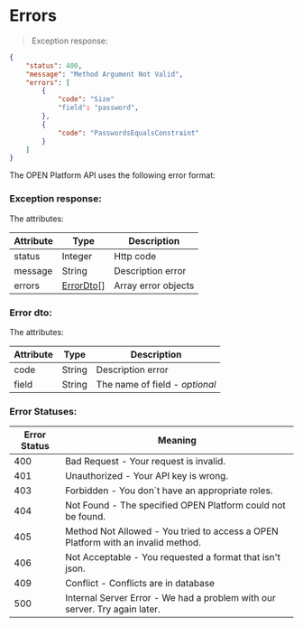 # Errors

> Exception response:

```json
{
    "status": 400,
    "message": "Method Argument Not Valid",
    "errors": [
        {
            "code": "Size"
            "field": "password",
        },
        {
            "code": "PasswordsEqualsConstraint"
        }
    ]
}
```

The OPEN Platform API uses the following error format:

### Exception response:

The attributes:

Attribute | Type | Description
--------- | ---- | -----------
status | Integer | Http code
message | String | Description error
errors | [ErrorDto](#error-dto)[] |  Array error objects

### Error dto:

The attributes:

Attribute | Type | Description
--------- | ---- | -----------
code | String | Description error
field | String | The name of field - *optional*

### Error Statuses:

Error Status | Meaning
---------- | -------
400 | Bad Request - Your request is invalid.
401 | Unauthorized - Your API key is wrong.
403 | Forbidden - You don`t have an appropriate roles.
404 | Not Found - The specified OPEN Platform could not be found.
405 | Method Not Allowed - You tried to access a OPEN Platform with an invalid method.
406 | Not Acceptable - You requested a format that isn't json.
409 | Conflict - Conflicts are in database
500 | Internal Server Error - We had a problem with our server. Try again later.
